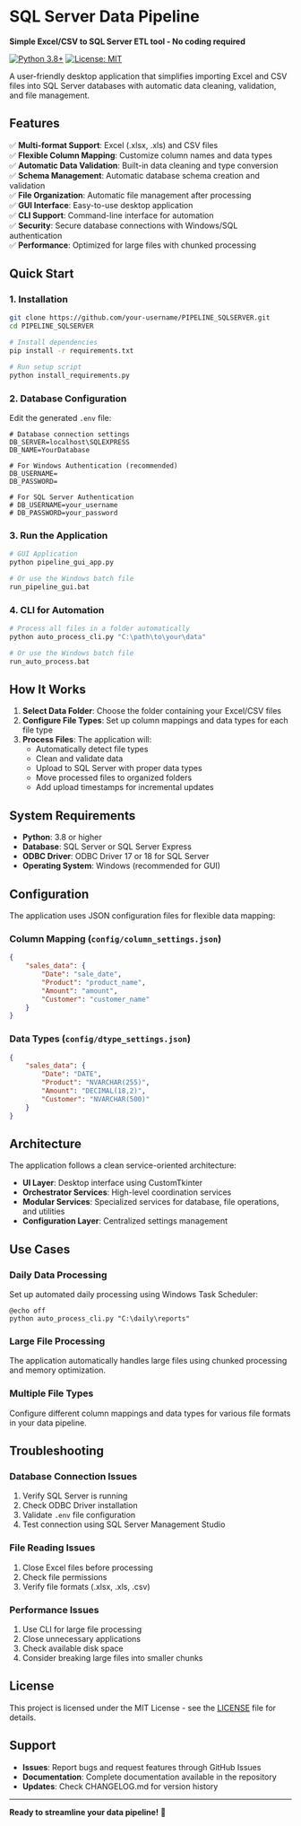 # SQL Server Data Pipeline

**Simple Excel/CSV to SQL Server ETL tool - No coding required**

[![Python 3.8+](https://img.shields.io/badge/python-3.8+-blue.svg)](https://www.python.org/downloads/)
[![License: MIT](https://img.shields.io/badge/License-MIT-yellow.svg)](https://opensource.org/licenses/MIT)

A user-friendly desktop application that simplifies importing Excel and CSV files into SQL Server databases with automatic data cleaning, validation, and file management.

## Features

✅ **Multi-format Support**: Excel (.xlsx, .xls) and CSV files  
✅ **Flexible Column Mapping**: Customize column names and data types  
✅ **Automatic Data Validation**: Built-in data cleaning and type conversion  
✅ **Schema Management**: Automatic database schema creation and validation  
✅ **File Organization**: Automatic file management after processing  
✅ **GUI Interface**: Easy-to-use desktop application  
✅ **CLI Support**: Command-line interface for automation  
✅ **Security**: Secure database connections with Windows/SQL authentication  
✅ **Performance**: Optimized for large files with chunked processing  

## Quick Start

### 1. Installation

```bash
git clone https://github.com/your-username/PIPELINE_SQLSERVER.git
cd PIPELINE_SQLSERVER

# Install dependencies
pip install -r requirements.txt

# Run setup script
python install_requirements.py
```

### 2. Database Configuration

Edit the generated `.env` file:

```env
# Database connection settings
DB_SERVER=localhost\SQLEXPRESS
DB_NAME=YourDatabase

# For Windows Authentication (recommended)
DB_USERNAME=
DB_PASSWORD=

# For SQL Server Authentication
# DB_USERNAME=your_username
# DB_PASSWORD=your_password
```

### 3. Run the Application

```bash
# GUI Application
python pipeline_gui_app.py

# Or use the Windows batch file
run_pipeline_gui.bat
```

### 4. CLI for Automation

```bash
# Process all files in a folder automatically
python auto_process_cli.py "C:\path\to\your\data"

# Or use the Windows batch file
run_auto_process.bat
```

## How It Works

1. **Select Data Folder**: Choose the folder containing your Excel/CSV files
2. **Configure File Types**: Set up column mappings and data types for each file type
3. **Process Files**: The application will:
   - Automatically detect file types
   - Clean and validate data
   - Upload to SQL Server with proper data types
   - Move processed files to organized folders
   - Add upload timestamps for incremental updates

## System Requirements

- **Python**: 3.8 or higher
- **Database**: SQL Server or SQL Server Express
- **ODBC Driver**: ODBC Driver 17 or 18 for SQL Server
- **Operating System**: Windows (recommended for GUI)

## Configuration

The application uses JSON configuration files for flexible data mapping:

### Column Mapping (`config/column_settings.json`)
```json
{
    "sales_data": {
        "Date": "sale_date",
        "Product": "product_name",
        "Amount": "amount",
        "Customer": "customer_name"
    }
}
```

### Data Types (`config/dtype_settings.json`)
```json
{
    "sales_data": {
        "Date": "DATE",
        "Product": "NVARCHAR(255)",
        "Amount": "DECIMAL(18,2)",
        "Customer": "NVARCHAR(500)"
    }
}
```

## Architecture

The application follows a clean service-oriented architecture:

- **UI Layer**: Desktop interface using CustomTkinter
- **Orchestrator Services**: High-level coordination services
- **Modular Services**: Specialized services for database, file operations, and utilities
- **Configuration Layer**: Centralized settings management

## Use Cases

### Daily Data Processing
Set up automated daily processing using Windows Task Scheduler:

```batch
@echo off
python auto_process_cli.py "C:\daily\reports"
```

### Large File Processing
The application automatically handles large files using chunked processing and memory optimization.

### Multiple File Types
Configure different column mappings and data types for various file formats in your data pipeline.

## Troubleshooting

### Database Connection Issues
1. Verify SQL Server is running
2. Check ODBC Driver installation
3. Validate `.env` file configuration
4. Test connection using SQL Server Management Studio

### File Reading Issues
1. Close Excel files before processing
2. Check file permissions
3. Verify file formats (.xlsx, .xls, .csv)

### Performance Issues
1. Use CLI for large file processing
2. Close unnecessary applications
3. Check available disk space
4. Consider breaking large files into smaller chunks

## License

This project is licensed under the MIT License - see the [LICENSE](LICENSE) file for details.

## Support

- **Issues**: Report bugs and request features through GitHub Issues
- **Documentation**: Complete documentation available in the repository
- **Updates**: Check CHANGELOG.md for version history

---

**Ready to streamline your data pipeline!** 🚀